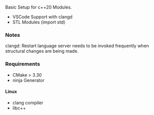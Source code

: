 Basic Setup for c++20 Modules.

- VSCode Support with clangd
- STL Modules (import std)

### Notes

clangd: Restart language server needs to be invoked frequently when structural changes are being made.

### Requirements

- CMake > 3.30
- ninja Generator

#### Linux

- clang compiler
- libc++
